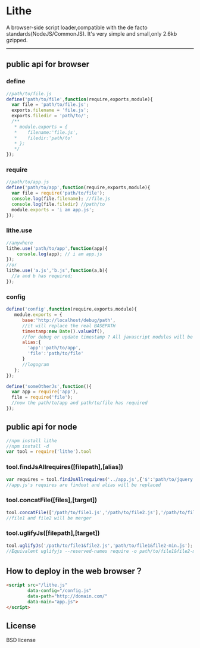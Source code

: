# Lithe

A browser-side script loader,compatible with the de facto standards(NodeJS/CommonJS).
It's very simple and small,only 2.6kb gzipped.

---

## public api for browser

### define

```js
//path/to/file.js
define('path/to/file',function(require,exports,module){
  var file = 'path/to/file.js';
  exports.filename = 'file.js';
  exports.filedir = 'path/to/';
  /**
   * module.exports = {
   *    filename:'file.js',
   *    filedir:'path/to'
   * };
   */
});
```

### require

```js
//path/to/app.js
define('path/to/app',function(require,exports,module){
  var file = require('path/to/file');
  console.log(file.filename); //file.js
  console.log(file.filedir) //path/to
  module.exports = 'i am app.js';
});
```
### lithe.use

```js
//anywhere
lithe.use('path/to/app',function(app){
    console.log(app); // i am app.js
});
//or
lithe.use('a.js','b.js',function(a,b){
  //a and b has required;
});
```

### config

```js
define('config',function(require,exports,module){
   module.exports = {
      base:'http://localhost/debug/path', 
      //it will replace the real BASEPATH
      timestamp:new Date().valueOf(), 
      //for debug or update timestamp ? All javascript modules will be used
      alias:{
        'app':'path/to/app',
        'file':'path/to/file'
      }
      //logogram
   };
});

define('someOtherJs',function(){
  var app = require('app'),
  file = require('file');
  //now the path/to/app and path/to/file has required
});
```

## public api for node

```js
//npm install lithe
//npm install -d
var tool = require('lithe').tool
```

### tool.findJsAllrequires([filepath],[alias]) 

```js
var requires = tool.findJsAllrequires('../app.js',{'$':'path/to/jquery'});
//app.js's requires are findout and alias will be replaced  
```
### tool.concatFile([files],[target])

```js
tool.concatFile(['/path/to/file1.js','/path/to/file2.js'],'/path/to/file1&file2.js');
//file1 and file2 will be merger
```

### tool.uglifyJs([filepath],[target])

```js
tool.uglifyJs('/path/to/file1&file2.js','path/to/file1&file2-min.js');
//Equivalent uglifyjs --reserved-names require -o path/to/file1&file2-min.js /path/to/file1&file2.js
```
## How to deploy in the web browser？

```html
<script src="/lithe.js" 
        data-config="/config.js"
        data-path="http://domain.com/"
        data-main="app.js">
</script>
```
## License

BSD license
